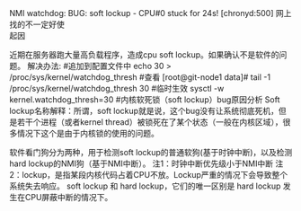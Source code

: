 NMI watchdog: BUG: soft lockup - CPU#0 stuck for 24s! [chronyd:500]
网上找的不一定好使   
起因  

近期在服务器跑大量高负载程序，造成cpu soft lockup。如果确认不是软件的问题。
解决办法:
#追加到配置文件中
echo 30 > /proc/sys/kernel/watchdog_thresh 
#查看
[root@git-node1 data]# tail -1 /proc/sys/kernel/watchdog_thresh
30
#临时生效
sysctl -w kernel.watchdog_thresh=30
#内核软死锁（soft lockup）bug原因分析
Soft lockup名称解释：所谓，soft lockup就是说，这个bug没有让系统彻底死机，但是若干个进程（或者kernel thread）被锁死在了某个状态（一般在内核区域），很多情况下这个是由于内核锁的使用的问题。




软件看门狗分为两种，用于检测soft lockup的普通软狗(基于时钟中断)，以及检测hard lockup的NMI狗（基于NMI中断）。
注1：时钟中断优先级小于NMI中断 
注2：lockup，是指某段内核代码占着CPU不放。Lockup严重的情况下会导致整个系统失去响应。 
soft lockup 和 hard lockup，它们的唯一区别是 hard lockup 发生在CPU屏蔽中断的情况下。

